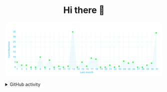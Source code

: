 <div align="center">
	<h1>Hi there 👋</h1>
	<!-- <img alt="Hi there 👋" src="https://readme-typing-svg.herokuapp.com?color=%23FFFFFF&size=30&center=true&vCenter=true&lines=Hi+there+%F0%9F%91%8B"> -->
	<!-- [![Typing SVG](https://readme-typing-svg.herokuapp.com?color=%23FFFFFF&vCenter=true&lines=Hi+there+%F0%9F%91%8B)](https://git.io/typing-svg) -->
</div>

<!-- Activity graph -->
![](https://raw.githubusercontent.com/npanuhin/npanuhin/output/activity-graph.svg)


<details>
<summary>GitHub activity</summary>

<!--RECENT_ACTIVITY:start-->
1. <img src=".github/icons/Comment.svg"> Commented on [#174](https://github.com/MadeBaruna/paimon-moe/issues/174#issuecomment-1011350380) in [MadeBaruna/paimon-moe](https://github.com/MadeBaruna/paimon-moe)
2. <img src=".github/icons/Comment.svg"> Commented on [#187](https://github.com/MadeBaruna/paimon-moe/issues/187#issuecomment-1011348117) in [MadeBaruna/paimon-moe](https://github.com/MadeBaruna/paimon-moe)
3. <img src=".github/icons/Comment.svg"> Commented on [#194](https://github.com/MadeBaruna/paimon-moe/issues/194#issuecomment-1011344088) in [MadeBaruna/paimon-moe](https://github.com/MadeBaruna/paimon-moe)
4. 
5. 
6. 
7. 
<!--RECENT_ACTIVITY:end-->

</details>






<!----------------------- DEBUG ------------------------- DEBUG ------------------- DEBUG ----------------------------->


<!-- For testing icons -->
<!-- <img src=".github/icons/Comment.svg"> Commented on {ID} in {REPO}'

<img src=".github/icons/IssueOpened.svg"> Opened issue {ID} in {REPO}'

<img src=".github/icons/IssueClosed.svg"> Closed issue {ID} in {REPO}'

<img src=".github/icons/PullRequestOpened.svg"> Opened PR {ID} in {REPO}'

<img src=".github/icons/PullRequestClosed.svg"> Closed PR {ID} in {REPO}'

<img src=".github/icons/PullRequestMerged.svg"> Merged PR {ID} in {REPO}'

<img src=".github/icons/RepositoryCreated.svg"> Created new repository {REPO}'

<img src=".github/icons/ForkedRepository.svg"> Forked {FORK} from {REPO}'

<img src=".github/icons/Wiki.svg"> Created new wiki page {WIKI} in {REPO}'

<img src=".github/icons/People.svg"> Became collaborator on {REPO}'

<img src=".github/icons/ApprovedChanges.svg"> Approved {ID} in {REPO}'

<img src=".github/icons/RequestedChanges.svg"> Requested changes in {ID} in {REPO}'

<img src=".github/icons/Release.svg"> Released {ID} in {REPO}'

<img src=".github/icons/StarredRepository.svg"> Starred {REPO}' -->




<!-- https://github-readme-stats.vercel.app/api/pin/?username=npanuhin&repo=BIOCAD&theme=github_dark&bg_color=transparent -->

<!--
**npanuhin/npanuhin** is a ✨ _special_ ✨ repository because its `README.md` (this file) appears on your GitHub profile.

Here are some ideas to get you started:

- 🔭 I’m currently working on ...
- 🌱 I’m currently learning ...
- 👯 I’m looking to collaborate on ...
- 🤔 I’m looking for help with ...
- 💬 Ask me about ...
- 📫 How to reach me: ...
- 😄 Pronouns: ...
- ⚡ Fun fact: ...
-->
